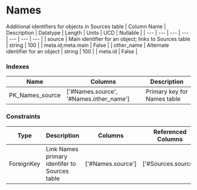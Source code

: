 # Names
Additional identifiers for objects in Sources table
| Column Name | Description | Datatype | Length | Units  | UCD | Nullable |
| --- | --- | --- | --- | --- | --- | --- |
| source | Main identifier for an object; links to Sources table | string | 100 |  | meta.id;meta.main | False |
| other_name | Alternate identifier for an object | string | 100 |  | meta.id | False |

### Indexes
| Name | Columns | Description |
| --- | --- | --- |
| PK_Names_source | ['#Names.source', '#Names.other_name'] | Primary key for Names table |

### Constraints
| Type | Description | Columns | Referenced Columns |
| --- | --- | --- | --- |
| ForeignKey | Link Names primary identifer to Sources table | ['#Names.source'] | ['#Sources.source'] |

